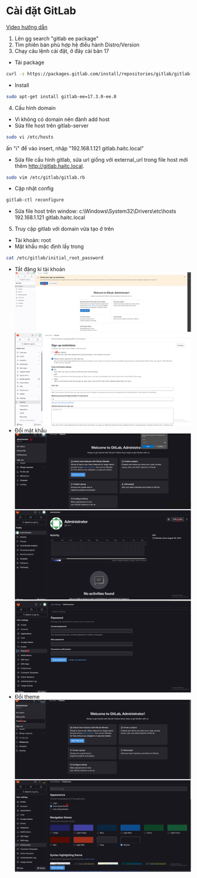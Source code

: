 # Cài đặt GitLab

[Video hướng dẫn](https://www.youtube.com/watch?v=Q6C5CoUxMuQ&list=PLsvroIvFNP1KU8foUeCC-hbJbqnAggWL2&index=13)

1. Lên gg search "gitlab ee package"
2. Tìm phiên bản phù hợp hệ điều hành Distro/Version
3. Chạy câu lệnh cài đặt, ở đây cài bản 17

- Tải package

``` sh
curl -s https://packages.gitlab.com/install/repositories/gitlab/gitlab-ee/script.deb.sh | sudo bash
```

- Install

``` sh
sudo apt-get install gitlab-ee=17.3.0-ee.0
```

4. Cấu hình domain

- Vì không có domain nên đành add host
- Sửa file host trên gitlab-server

``` sh
sudo vi /etc/hosts
```

ấn "i" để vào insert, nhập "192.168.1.121 gitlab.haitc.local"

- Sửa file cấu hình gitlab, sửa url giống với external_url trong file host mới thêm <http://gitlab.haitc.local>.

``` sh
sudo vim /etc/gitlab/gitlab.rb
```

- Cập nhật config

``` sh
gitlab-ctl reconfigure
```

- Sửa file host trên window: c:\Windows\System32\Drivers\etc\hosts
 192.168.1.121 gitlab.haitc.local

5. Truy cập gitlab với domain vừa tạo ở trên

- Tài khoản: root
- Mật khẩu mặc định lấy trong

``` sh
cat /etc/gitlab/initial_root_password
```

- Tắt đăng kí tài khoản
![](./image/1.png)
![](./image/2.png)
- Đổi mật khẩu
![](./image/3.png)
![](./image/4.png)
![](./image/5.png)
- Đổi theme
![](./image/6.png)
![](./image/7.png)
